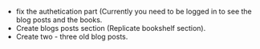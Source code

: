 - fix the authetication part (Currently you need to be logged in to see the blog posts and the books.
- Create blogs posts section (Replicate bookshelf section).
- Create two - three old blog posts.
